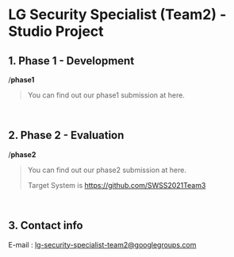 # LG Security Specialist (Team2) - Studio Project


## 1. Phase 1 - Development

/**phase1**
> 
> You can find out our phase1 submission at here.
> 
</br>

## 2. Phase 2 - Evaluation

/**phase2**
>
> You can find out our phase2 submission at here.
>
> Target System is https://github.com/SWSS2021Team3
>
</br>


## 3. Contact info
E-mail : lg-security-specialist-team2@googlegroups.com
</br>
